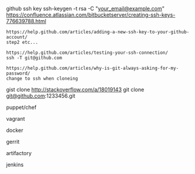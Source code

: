 github
  ssh key
    ssh-keygen -t rsa -C "your_email@example.com"
    https://confluence.atlassian.com/bitbucketserver/creating-ssh-keys-776639788.html

    https://help.github.com/articles/adding-a-new-ssh-key-to-your-github-account/
    step2 etc...

    https://help.github.com/articles/testing-your-ssh-connection/
    ssh -T git@github.com

    https://help.github.com/articles/why-is-git-always-asking-for-my-password/
    change to ssh when cloneing

  gist
    clone
    http://stackoverflow.com/a/18019143
    git clone git@github.com:1233456.git

puppet/chef

vagrant

docker

gerrit

artifactory

jenkins
